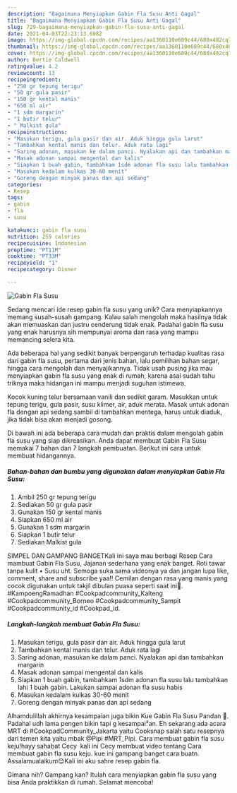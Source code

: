 ```yaml
---
description: "Bagaimana Menyiapkan Gabin Fla Susu Anti Gagal"
title: "Bagaimana Menyiapkan Gabin Fla Susu Anti Gagal"
slug: 729-bagaimana-menyiapkan-gabin-fla-susu-anti-gagal
date: 2021-04-03T22:23:13.698Z
image: https://img-global.cpcdn.com/recipes/aa1360110e609c44/680x482cq70/gabin-fla-susu-foto-resep-utama.jpg
thumbnail: https://img-global.cpcdn.com/recipes/aa1360110e609c44/680x482cq70/gabin-fla-susu-foto-resep-utama.jpg
cover: https://img-global.cpcdn.com/recipes/aa1360110e609c44/680x482cq70/gabin-fla-susu-foto-resep-utama.jpg
author: Bertie Caldwell
ratingvalue: 4.2
reviewcount: 13
recipeingredient:
- "250 gr tepung terigu"
- "50 gr gula pasir"
- "150 gr kental manis"
- "650 ml air"
- "1 sdm margarin"
- "1 butir telur"
- " Malkist gula"
recipeinstructions:
- "Masukan terigu, gula pasir dan air. Aduk hingga gula larut"
- "Tambahkan kental manis dan telur. Aduk rata lagi"
- "Saring adonan, masukan ke dalam panci. Nyalakan api dan tambahkan margarin"
- "Masak adonan sampai mengental dan kalis"
- "Siapkan 1 buah gabin, tambahkam 1sdm adonan fla susu lalu tambahkan lahi 1 buah gabin. Lakukan sampai adonan fla susu habis"
- "Masukan kedalam kulkas 30-60 menit"
- "Goreng dengan minyak panas dan api sedang"
categories:
- Resep
tags:
- gabin
- fla
- susu

katakunci: gabin fla susu 
nutrition: 259 calories
recipecuisine: Indonesian
preptime: "PT11M"
cooktime: "PT33M"
recipeyield: "1"
recipecategory: Dinner

---
```



![Gabin Fla Susu](https://img-global.cpcdn.com/recipes/aa1360110e609c44/680x482cq70/gabin-fla-susu-foto-resep-utama.jpg)

Sedang mencari ide resep gabin fla susu yang unik? Cara menyiapkannya memang susah-susah gampang. Kalau salah mengolah maka hasilnya tidak akan memuaskan dan justru cenderung tidak enak. Padahal gabin fla susu yang enak harusnya sih mempunyai aroma dan rasa yang mampu memancing selera kita.

Ada beberapa hal yang sedikit banyak berpengaruh terhadap kualitas rasa dari gabin fla susu, pertama dari jenis bahan, lalu pemilihan bahan segar, hingga cara mengolah dan menyajikannya. Tidak usah pusing jika mau menyiapkan gabin fla susu yang enak di rumah, karena asal sudah tahu triknya maka hidangan ini mampu menjadi suguhan istimewa.

Kocok kuning telur bersamaan vanili dan sedikit garam. Masukkan untuk tepung terigu, gula pasir, susu klimer, air, aduk merata. Masak untuk adonan fla dengan api sedang sambil di tambahkan mentega, harus untuk diaduk, jika tidak bisa akan menjadi gosong.


Di bawah ini ada beberapa cara mudah dan praktis dalam mengolah gabin fla susu yang siap dikreasikan. Anda dapat membuat Gabin Fla Susu memakai 7 bahan dan 7 langkah pembuatan. Berikut ini cara untuk membuat hidangannya.

<!--inarticleads1-->

##### Bahan-bahan dan bumbu yang digunakan dalam menyiapkan Gabin Fla Susu:

1. Ambil 250 gr tepung terigu
1. Sediakan 50 gr gula pasir
1. Gunakan 150 gr kental manis
1. Siapkan 650 ml air
1. Gunakan 1 sdm margarin
1. Siapkan 1 butir telur
1. Sediakan  Malkist gula


SIMPEL DAN GAMPANG BANGETKali ini saya mau berbagi Resep Cara mambuat Gabin Fla Susu, Jajanan sederhana yang enak banget. Roti tawar tanpa kulit • Susu uht. Semoga suka sama videonya ya dan jangan lupa like, comment, share and subscribe yaa!! Cemilan dengan rasa yang manis yang cocok digunakan untuk takjil dibulan puasa seperti saat ini🥰. #KampoengRamadhan #Cookpadcommunity_Kalteng #Cookpadcommunity_Borneo #Cookpadcommunity_Sampit #Cookpadcommunity_id #Cookpad_id. 

<!--inarticleads2-->

##### Langkah-langkah membuat Gabin Fla Susu:

1. Masukan terigu, gula pasir dan air. Aduk hingga gula larut
1. Tambahkan kental manis dan telur. Aduk rata lagi
1. Saring adonan, masukan ke dalam panci. Nyalakan api dan tambahkan margarin
1. Masak adonan sampai mengental dan kalis
1. Siapkan 1 buah gabin, tambahkam 1sdm adonan fla susu lalu tambahkan lahi 1 buah gabin. Lakukan sampai adonan fla susu habis
1. Masukan kedalam kulkas 30-60 menit
1. Goreng dengan minyak panas dan api sedang


Alhamdulillah akhirnya kesampaian juga bikin Kue Gabin Fla Susu Pandan 🤗. Padahal udh lama pengen bikin tapi g kesampai²an. Eh sekarang ada acara MRT di #CookpadCommunity_Jakarta yaitu Cooksnap salah satu resepnya dari temen kita yaitu mbak @Pipi #MRT_Pipi. Cara membuat gabin fla susu keju!hayy sahabat Cecy ️ kali ini Cecy membuat video tentang Cara membuat gabin fla susu keju. kue ini gampang banget cara buatn. Assalamualaikum😊Kali ini aku sahre resep gabin fla. 

Gimana nih? Gampang kan? Itulah cara menyiapkan gabin fla susu yang bisa Anda praktikkan di rumah. Selamat mencoba!
